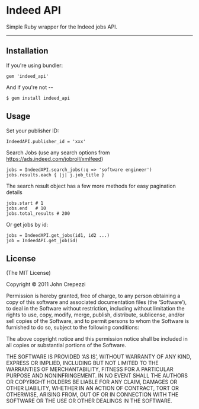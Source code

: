 # Indeed API

Simple Ruby wrapper for the Indeed jobs API.

---

## Installation

If you're using bundler:

    gem 'indeed_api'

And if you're not -- 

    $ gem install indeed_api

## Usage

Set your publisher ID:

    IndeedAPI.publisher_id = 'xxx'

Search Jobs (use any search options from https://ads.indeed.com/jobroll/xmlfeed)

    jobs = IndeedAPI.search_jobs(:q => 'software engineer')
    jobs.results.each { |j| j.job_title }

The search result object has a few more methods for easy pagination details

    jobs.start # 1
    jobs.end   # 10
    jobs.total_results # 200

Or get jobs by id:

    jobs = IndeedAPI.get_jobs(id1, id2 ...)
    job = IndeedAPI.get_job(id)

## License

(The MIT License)

Copyright © 2011 John Crepezzi

Permission is hereby granted, free of charge, to any person obtaining a copy of this software and associated documentation files (the ‘Software’), to deal in the Software without restriction, including without limitation the rights to use, copy, modify, merge, publish, distribute, sublicense, and/or sell copies of the Software, and to permit persons to whom the Software is furnished to do so, subject to the following conditions:

The above copyright notice and this permission notice shall be included in all copies or substantial portions of the Software.

THE SOFTWARE IS PROVIDED ‘AS IS’, WITHOUT WARRANTY OF ANY KIND, EXPRESS OR IMPLIED, INCLUDING BUT NOT LIMITED TO THE WARRANTIES OF MERCHANTABILITY, FITNESS FOR A PARTICULAR PURPOSE AND NONINFRINGEMENT. IN NO EVENT SHALL THE AUTHORS OR COPYRIGHT HOLDERS BE LIABLE FOR ANY CLAIM, DAMAGES OR OTHER LIABILITY, WHETHER IN AN ACTION OF CONTRACT, TORT OR OTHERWISE, ARISING FROM, OUT OF OR IN CONNECTION WITH THE SOFTWARE OR THE USE OR OTHER DEALINGS IN THE SOFTWARE.
